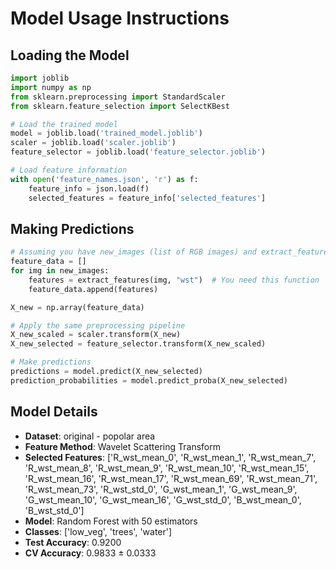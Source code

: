 # Model Usage Instructions

## Loading the Model
```python
import joblib
import numpy as np
from sklearn.preprocessing import StandardScaler
from sklearn.feature_selection import SelectKBest

# Load the trained model
model = joblib.load('trained_model.joblib')
scaler = joblib.load('scaler.joblib')
feature_selector = joblib.load('feature_selector.joblib')

# Load feature information
with open('feature_names.json', 'r') as f:
    feature_info = json.load(f)
    selected_features = feature_info['selected_features']
```

## Making Predictions
```python
# Assuming you have new_images (list of RGB images) and extract_features function
feature_data = []
for img in new_images:
    features = extract_features(img, "wst")  # You need this function
    feature_data.append(features)

X_new = np.array(feature_data)

# Apply the same preprocessing pipeline
X_new_scaled = scaler.transform(X_new)
X_new_selected = feature_selector.transform(X_new_scaled)

# Make predictions
predictions = model.predict(X_new_selected)
prediction_probabilities = model.predict_proba(X_new_selected)
```

## Model Details
- **Dataset**: original - popolar area
- **Feature Method**: Wavelet Scattering Transform
- **Selected Features**: ['R_wst_mean_0', 'R_wst_mean_1', 'R_wst_mean_7', 'R_wst_mean_8', 'R_wst_mean_9', 'R_wst_mean_10', 'R_wst_mean_15', 'R_wst_mean_16', 'R_wst_mean_17', 'R_wst_mean_69', 'R_wst_mean_71', 'R_wst_mean_73', 'R_wst_std_0', 'G_wst_mean_1', 'G_wst_mean_9', 'G_wst_mean_10', 'G_wst_mean_16', 'G_wst_std_0', 'B_wst_mean_0', 'B_wst_std_0']
- **Model**: Random Forest with 50 estimators
- **Classes**: ['low_veg', 'trees', 'water']
- **Test Accuracy**: 0.9200
- **CV Accuracy**: 0.9833 ± 0.0333
